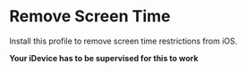 # Remove Screen Time
Install this profile to remove screen time restrictions from iOS.

**Your iDevice has to be supervised for this to work**
